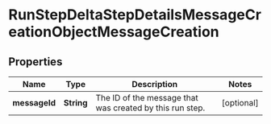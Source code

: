 

# RunStepDeltaStepDetailsMessageCreationObjectMessageCreation


## Properties

| Name | Type | Description | Notes |
|------------ | ------------- | ------------- | -------------|
|**messageId** | **String** | The ID of the message that was created by this run step. |  [optional] |



